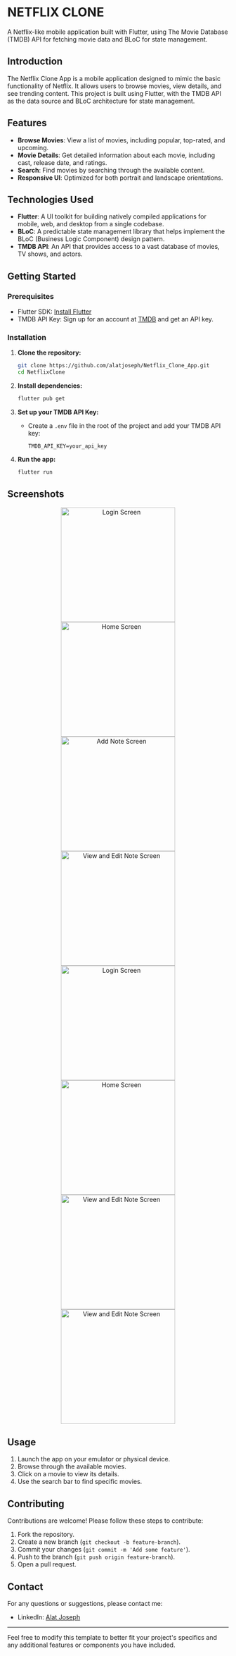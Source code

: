 
# NETFLIX CLONE 

A Netflix-like mobile application built with Flutter, using The Movie Database (TMDB) API for fetching movie data and BLoC for state management.


## Introduction

The Netflix Clone App is a mobile application designed to mimic the basic functionality of Netflix. It allows users to browse movies, view details, and see trending content. This project is built using Flutter, with the TMDB API as the data source and BLoC architecture for state management.

## Features

- **Browse Movies**: View a list of movies, including popular, top-rated, and upcoming.
- **Movie Details**: Get detailed information about each movie, including cast, release date, and ratings.
- **Search**: Find movies by searching through the available content.
- **Responsive UI**: Optimized for both portrait and landscape orientations.

## Technologies Used

- **Flutter**: A UI toolkit for building natively compiled applications for mobile, web, and desktop from a single codebase.
- **BLoC**: A predictable state management library that helps implement the BLoC (Business Logic Component) design pattern.
- **TMDB API**: An API that provides access to a vast database of movies, TV shows, and actors.

## Getting Started

### Prerequisites

- Flutter SDK: [Install Flutter](https://flutter.dev/docs/get-started/install)
- TMDB API Key: Sign up for an account at [TMDB](https://www.themoviedb.org/) and get an API key.

### Installation

1. **Clone the repository:**

   ```bash
   git clone https://github.com/alatjoseph/Netflix_Clone_App.git
   cd NetflixClone
   ```

2. **Install dependencies:**

   ```bash
   flutter pub get
   ```

3. **Set up your TMDB API Key:**
   - Create a `.env` file in the root of the project and add your TMDB API key:

     ```
     TMDB_API_KEY=your_api_key
     ```

4. **Run the app:**

   ```bash
   flutter run
   ```

## Screenshots

<p align="center">


  
  <img src="https://github.com/user-attachments/assets/7bb4bc2d-b4a1-422a-af14-5a5427cb069f" width="260" alt="Login Screen">
  <img src="https://github.com/user-attachments/assets/de7f00f0-8008-4e6c-8732-f05a362fddbc" width="260" alt="Home Screen">
  <img src="https://github.com/user-attachments/assets/583a11cc-9792-4ca0-ae06-a719c6137893" width="260" alt="Add Note Screen">
  
  <img src="https://github.com/user-attachments/assets/fa8bffc0-a2ea-4b94-8514-2726fddc4128" width="260" alt="View and Edit Note Screen">
  <img src="https://github.com/user-attachments/assets/6b11a4c8-6faa-4e0b-ad2b-a6e698586dd3" width="260" alt="Login Screen">
  <img src="https://github.com/user-attachments/assets/32850ecc-f64e-401e-ba25-352690ffb262" width="260" alt="Home Screen">
  

  <img src="https://github.com/user-attachments/assets/ddf4d29f-dc22-40c8-a487-9ba88029716e" width="260" alt="View and Edit Note Screen">
  <img src="https://github.com/user-attachments/assets/61b63575-c8f0-430a-b745-9b002d96821b" width="260" alt="View and Edit Note Screen">
</p>

## Usage

1. Launch the app on your emulator or physical device.
2. Browse through the available movies.
3. Click on a movie to view its details.
4. Use the search bar to find specific movies.

## Contributing

Contributions are welcome! Please follow these steps to contribute:

1. Fork the repository.
2. Create a new branch (`git checkout -b feature-branch`).
3. Commit your changes (`git commit -m 'Add some feature'`).
4. Push to the branch (`git push origin feature-branch`).
5. Open a pull request.

## Contact

For any questions or suggestions, please contact me:

- LinkedIn: [Alat Joseph](https://www.linkedin.com/in/alat-joseph-2abb2a22a/)

---

Feel free to modify this template to better fit your project's specifics and any additional features or components you have included.
